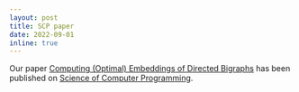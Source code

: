 ```yaml
---
layout: post
title: SCP paper
date: 2022-09-01
inline: true
---
```

Our paper [Computing (Optimal) Embeddings of Directed Bigraphs](https://doi.org/10.1016/j.scico.2022.102842) has been published on [Science of Computer Programming](https://www.sciencedirect.com/journal/science-of-computer-programming).
